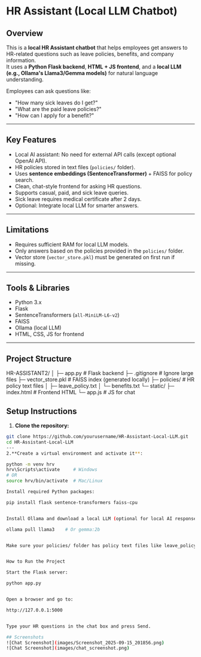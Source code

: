 # HR Assistant (Local LLM Chatbot)

## Overview
This is a **local HR Assistant chatbot** that helps employees get answers to HR-related questions such as leave policies, benefits, and company information.  
It uses a **Python Flask backend**, **HTML + JS frontend**, and a **local LLM (e.g., Ollama's Llama3/Gemma models)** for natural language understanding.  

Employees can ask questions like:
- "How many sick leaves do I get?"
- "What are the paid leave policies?"
- "How can I apply for a benefit?"

---

## Key Features
- Local AI assistant: No need for external API calls (except optional OpenAI API).  
- HR policies stored in text files (`policies/` folder).  
- Uses **sentence embeddings (SentenceTransformer)** + FAISS for policy search.  
- Clean, chat-style frontend for asking HR questions.  
- Supports casual, paid, and sick leave queries.
- Sick leave requires medical certificate after 2 days.  
- Optional: Integrate local LLM for smarter answers.

---

## Limitations
- Requires sufficient RAM for local LLM models.  
- Only answers based on the policies provided in the `policies/` folder.  
- Vector store (`vector_store.pkl`) must be generated on first run if missing.

---

## Tools & Libraries
- Python 3.x  
- Flask  
- SentenceTransformers (`all-MiniLM-L6-v2`)  
- FAISS  
- Ollama (local LLM)  
- HTML, CSS, JS for frontend  

---

## Project Structure

HR-ASSISTANT2/
│
├─ app.py # Flask backend
├─ .gitignore # Ignore large files
├─ vector_store.pkl # FAISS index (generated locally)
├─ policies/ # HR policy text files
│ ├─ leave_policy.txt
│ └─ benefits.txt
└─ static/
├─ index.html # Frontend HTML
└─ app.js # JS for chat

## Setup Instructions

1. **Clone the repository:**
```bash
git clone https://github.com/yourusername/HR-Assistant-Local-LLM.git
cd HR-Assistant-Local-LLM
---
2.**Create a virtual environment and activate it**:

python -m venv hrv
hrv\Scripts\activate     # Windows
# OR
source hrv/bin/activate  # Mac/Linux

Install required Python packages:

pip install flask sentence-transformers faiss-cpu


Install Ollama and download a local LLM (optional for local AI responses):

ollama pull llama3    # Or gemma:2b


Make sure your policies/ folder has policy text files like leave_policy.txt and benefits.txt.


How to Run the Project

Start the Flask server:

python app.py


Open a browser and go to:

http://127.0.0.1:5000


Type your HR questions in the chat box and press Send.

## Screenshots
![Chat Screenshot](images/Screenshot_2025-09-15_201856.png)
![Chat Screenshot](images/chat_screenshot.png)
